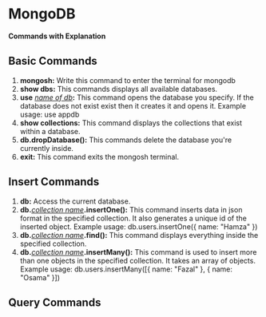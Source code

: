 # MongoDB

**Commands with Explanation**

## Basic Commands

1. **mongosh:** Write this command to enter the terminal for mongodb
1. **show dbs:** This commands displays all available databases.
1. **use** <u>_name of db_</u>**:** This command opens the database you specify. If the database does not exist exist then it creates it and opens it. Example usage: use appdb
1. **show collections:** This command displays the collections that exist within a database.
1. **db.dropDatabase():** This commands delete the database you're currently inside.
1. **exit:** This command exits the mongosh terminal.

## Insert Commands

1. **db:** Access the current database.
1. **db.**<u>_collection name_</u>**.insertOne():** This command inserts data in json format in the specified collection. It also generates a unique id of the inserted object. Example usage: db.users.insertOne({ name: "Hamza" })
1. **db.**<u>_collection name_</u>**.find():** This command displays everything inside the specified collection.
1. **db.**<u>_collection name_</u>**.insertMany():** This command is used to insert more than one objects in the specified collection. It takes an array of objects. Example usage: db.users.insertMany([{ name: "Fazal" }, { name: "Osama" }])

## Query Commands
